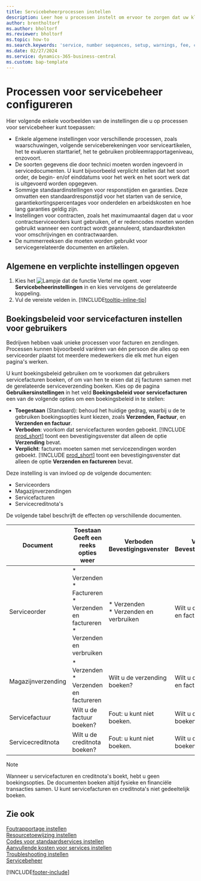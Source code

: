 ```yaml
---
title: Servicebeheerprocessen instellen
description: Leer hoe u processen instelt om ervoor te zorgen dat uw klanten tevreden zijn over uw services.
author: brentholtorf
ms.author: bholtorf
ms.reviewer: bholtorf
ms.topic: how-to
ms.search.keywords: 'service, number sequences, setup, warnings, fee, contracts, warranties'
ms.date: 02/27/2024
ms.service: dynamics-365-business-central
ms.custom: bap-template
---
```


# <a name="configure-service-management-processes"></a>Processen voor servicebeheer configureren

Hier volgende enkele voorbeelden van de instellingen die u op processen voor servicebeheer kunt toepassen:  
  
* Enkele algemene instellingen voor verschillende processen, zoals waarschuwingen, volgende serviceberekeningen voor serviceartikelen, het te evalueren starttarief, het te gebruiken probleemrapportageniveau, enzovoort.  
* De soorten gegevens die door technici moeten worden ingevoerd in servicedocumenten. U kunt bijvoorbeeld verplicht stellen dat het soort order, de begin- en/of einddatums voor het werk en het soort werk dat is uitgevoerd worden opgegeven.  
* Sommige standaardinstellingen voor responstijden en garanties. Deze omvatten een standaardresponstijd voor het starten van de service, garantiekortingspercentages voor onderdelen en arbeidskosten en hoe lang garanties geldig zijn.  
* Instellingen voor contracten, zoals het maximumaantal dagen dat u voor contractserviceorders kunt gebruiken, of er redencodes moeten worden gebruikt wanneer een contract wordt geannuleerd, standaardteksten voor omschrijvingen en contractwaarden.  
* De nummerreeksen die moeten worden gebruikt voor servicegerelateerde documenten en artikelen.  

## <a name="to-enter-general-and-mandatory-settings"></a>Algemene en verplichte instellingen opgeven

1. Kies het ![Lampje dat de functie Vertel me opent.](media/ui-search/search_small.png "Vertel me wat u wilt doen") voer **Servicebeheerinstellingen** in en kies vervolgens de gerelateerde koppeling.
2. Vul de vereiste velden in. [!INCLUDE[tooltip-inline-tip](includes/tooltip-inline-tip_md.md)]  

## <a name="set-up-service-invoice-posting-policies-for-users"></a>Boekingsbeleid voor servicefacturen instellen voor gebruikers

Bedrijven hebben vaak unieke processen voor facturen en zendingen. Processen kunnen bijvoorbeeld variëren van één persoon die alles op een serviceorder plaatst tot meerdere medewerkers die elk met hun eigen pagina's werken.

U kunt boekingsbeleid gebruiken om te voorkomen dat gebruikers servicefacturen boeken, of om van hen te eisen dat zij facturen samen met de gerelateerde serviceverzending boeken. Kies op de pagina **Gebruikersinstellingen** in het veld **Boekingsbeleid voor servicefacturen** een van de volgende opties om een boekingsbeleid in te stellen:

* **Toegestaan** (Standaard): behoud het huidige gedrag, waarbij u de te gebruiken boekingsopties kunt kiezen, zoals **Verzenden**, **Factuur**, en **Verzenden en factuur**.
* **Verboden**: voorkom dat servicefacturen worden geboekt. [!INCLUDE [prod_short](includes/prod_short.md)] toont een bevestigingsvenster dat alleen de optie **Verzending** bevat.
* **Verplicht**: facturen moeten samen met servicezendingen worden geboekt. [!INCLUDE [prod_short](includes/prod_short.md)] toont een bevestigingsvenster dat alleen de optie **Verzenden en factureren** bevat.

Deze instelling is van invloed op de volgende documenten:

* Serviceorders
* Magazijnverzendingen
* Servicefacturen
* Servicecreditnota's

De volgende tabel beschrijft de effecten op verschillende documenten.

|Document  |Toestaan<br>Geeft een reeks opties weer   |Verboden<br>Bevestigingsvenster  |Verplicht<br>Bevestigingsvenster  |
|---------|---------|---------|---------|
|Serviceorder     | * Verzenden<br>* Factureren<br>* Verzenden en factureren<br>* Verzenden en verbruiken         |* Verzenden<br>* Verzenden en verbruiken  |Wilt u de verzending en factuur boeken?         |
|Magazijnverzending     |* Verzenden<br>* Verzenden en factureren         |Wilt u de verzending boeken?         | Wilt u de verzending en factuur boeken?        |
|Servicefactuur     | Wilt u de factuur boeken?         | Fout: u kunt niet boeken.       |Wilt u de factuur boeken?         |
|Servicecreditnota     | Wilt u de creditnota boeken?         | Fout: u kunt niet boeken.        |Wilt u de creditnota boeken?         |

> [!NOTE]
> Wanneer u servicefacturen en creditnota's boekt, hebt u geen boekingsopties. De documenten boeken altijd fysieke en financiële transacties samen. U kunt servicefacturen en creditnota's niet gedeeltelijk boeken.

## <a name="see-also"></a>Zie ook

[Foutrapportage instellen](service-how-setup-fault-reporting.md)  
[Resourcetoewijzing instellen](service-how-setup-resource-allocation.md)  
[Codes voor standaardservices instellen](service-how-setup-service-coding.md)  
[Aanvullende kosten voor services instellen](service-how-setup-service-costs-pricing.md)  
[Troubleshooting instellen](service-how-setup-troubleshooting.md)  
[Servicebeheer](service-service.md)  


[!INCLUDE[footer-include](includes/footer-banner.md)]
